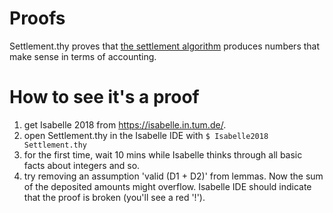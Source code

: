 Proofs
======

Settlement.thy proves that [the settlement algorithm](https://github.com/raiden-network/spec/blob/c0e0316d09407df956b3368a4f05d98184d1e262/smart_contracts.rst#settlement-algorithm---solidity-implementation) produces numbers that make sense in terms of accounting.

How to see it's a proof
=======================

1. get Isabelle 2018 from https://isabelle.in.tum.de/.
2. open Settlement.thy in the Isabelle IDE with `$ Isabelle2018 Settlement.thy`
3. for the first time, wait 10 mins while Isabelle thinks through all basic facts about integers and so.
4. try removing an assumption 'valid (D1 + D2)' from lemmas.  Now the sum of the deposited amounts might overflow. Isabelle IDE should indicate that the proof is broken (you'll see a red '!').
